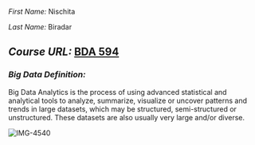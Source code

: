 *First Name:* Nischita 

*Last Name:*  Biradar

## *Course URL:* **[BDA 594](https://sdsu.instructure.com/courses/141078)**

### *Big Data Definition:* 
Big Data Analytics is the process of using advanced statistical and analytical tools to analyze, summarize, visualize or uncover patterns and trends in large datasets, which may be structured, semi-structured or unstructured. These datasets are also usually very large and/or diverse.


![IMG-4540](https://github.com/nischitabiradar/BDA594-Nischita/assets/143463343/39106995-51e2-41b5-b4ff-a452b8eb1f95)
